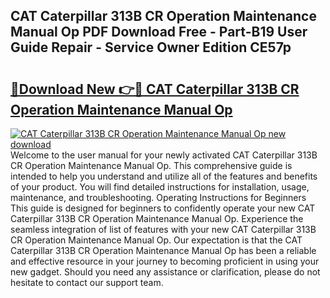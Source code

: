 ## CAT Caterpillar 313B CR Operation Maintenance Manual Op PDF Download Free - Part-B19 User Guide Repair - Service Owner Edition CE57p

# <h2><a href="http://bc57445.oget.top/?id=CAT+Caterpillar+313B+CR+Operation+Maintenance+Manual+Op">🔗Download New 👉🔴 CAT Caterpillar 313B CR Operation Maintenance Manual Op</a></h2>

[![CAT Caterpillar 313B CR Operation Maintenance Manual Op new download](https://i.imgur.com/5g1atiW.png)](http://bc57445.oget.top/?id=CAT+Caterpillar+313B+CR+Operation+Maintenance+Manual+Op)
Welcome to the user manual for your newly activated CAT Caterpillar 313B CR Operation Maintenance Manual Op. This comprehensive guide is intended to help you understand and utilize all of the features and benefits of your product. You will find detailed instructions for installation, usage, maintenance, and troubleshooting. Operating Instructions for Beginners This guide is designed for beginners to confidently operate your new CAT Caterpillar 313B CR Operation Maintenance Manual Op. Experience the seamless integration of list of features with your new CAT Caterpillar 313B CR Operation Maintenance Manual Op. Our expectation is that the CAT Caterpillar 313B CR Operation Maintenance Manual Op has been a reliable and effective resource in your journey to becoming proficient in using your new gadget. Should you need any assistance or clarification, please do not hesitate to contact our support team.

